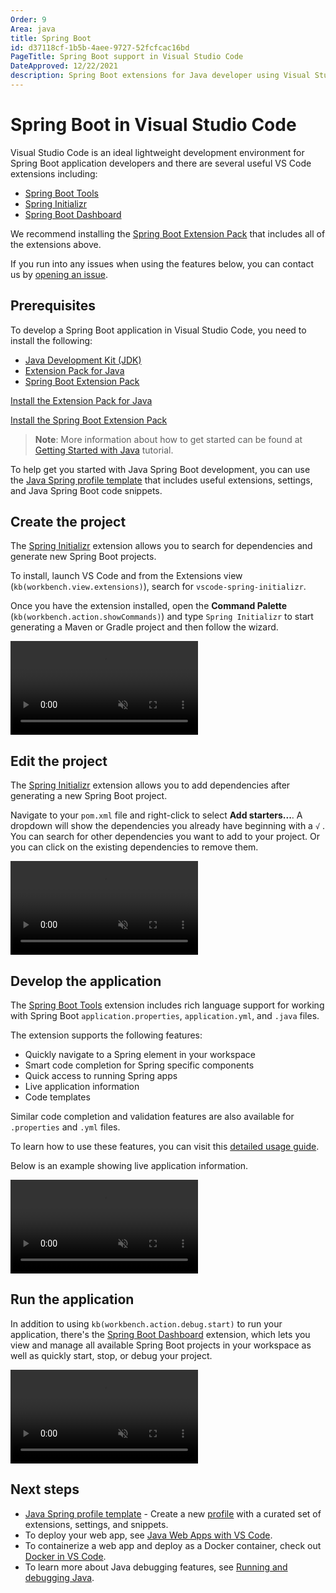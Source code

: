 ```yaml
---
Order: 9
Area: java
title: Spring Boot
id: d37118cf-1b5b-4aee-9727-52fcfcac16bd
PageTitle: Spring Boot support in Visual Studio Code
DateApproved: 12/22/2021
description: Spring Boot extensions for Java developer using Visual Studio Code editor.
---
```


# Spring Boot in Visual Studio Code

Visual Studio Code is an ideal lightweight development environment for Spring Boot application developers and there are several useful VS Code extensions including:

- [Spring Boot Tools](https://marketplace.visualstudio.com/items?itemName=vmware.vscode-spring-boot)
- [Spring Initializr](https://marketplace.visualstudio.com/items?itemName=vscjava.vscode-spring-initializr)
- [Spring Boot Dashboard](https://marketplace.visualstudio.com/items?itemName=vscjava.vscode-spring-boot-dashboard)

We recommend installing the [Spring Boot Extension Pack](https://marketplace.visualstudio.com/items?itemName=vmware.vscode-boot-dev-pack) that includes all of the extensions above.

If you run into any issues when using the features below, you can contact us by [opening an issue](https://github.com/microsoft/vscode-java-pack/issues).

## Prerequisites

To develop a Spring Boot application in Visual Studio Code, you need to install the following:

- [Java Development Kit (JDK)](https://www.microsoft.com/openjdk)
- [Extension Pack for Java](https://marketplace.visualstudio.com/items?itemName=vscjava.vscode-java-pack)
- [Spring Boot Extension Pack](https://marketplace.visualstudio.com/items?itemName=vmware.vscode-boot-dev-pack)

<a class="install-extension-btn" href="vscode:extension/vscjava.vscode-java-pack">Install the Extension Pack for Java</a>

<a class="install-extension-btn" href="vscode:extension/vmware.vscode-boot-dev-pack">Install the Spring Boot Extension Pack</a>

> **Note**: More information about how to get started can be found at [Getting Started with Java](/docs/java/java-tutorial.md) tutorial.

To help get you started with Java Spring Boot development, you can use the [Java Spring profile template](/docs/editor/profiles.md#java-spring-profile-template) that includes useful extensions, settings, and Java Spring Boot code snippets.

## Create the project

The [Spring Initializr](https://marketplace.visualstudio.com/items?itemName=vscjava.vscode-spring-initializr) extension allows you to search for dependencies and generate new Spring Boot projects.

To install, launch VS Code and from the Extensions view (`kb(workbench.view.extensions)`), search for `vscode-spring-initializr`.

Once you have the extension installed, open the **Command Palette** (`kb(workbench.action.showCommands)`) and type `Spring Initializr` to start generating a Maven or Gradle project and then follow the wizard.

<video autoplay loop muted playsinline controls video="Create the project">
  <source src="/docs/java/java-spring-boot/spring-initializr.mp4" type="video/mp4" />
</video>

## Edit the project

The [Spring Initializr](https://marketplace.visualstudio.com/items?itemName=vscjava.vscode-spring-initializr) extension allows you to add dependencies after generating a new Spring Boot project.

Navigate to your `pom.xml` file and right-click to select **Add starters...**. A dropdown will show the dependencies you already have beginning with a `√` . You can search for other dependencies you want to add to your project. Or you can click on the existing dependencies to remove them.

<video autoplay loop muted playsinline controls title="Edit the project">
  <source src="/docs/java/java-spring-boot/spring-initializr-add-starters.mp4" type="video/mp4" />
</video>

## Develop the application

The [Spring Boot Tools](https://marketplace.visualstudio.com/items?itemName=vmware.vscode-spring-boot) extension includes rich language support for working with Spring Boot `application.properties`, `application.yml`, and `.java` files.

The extension supports the following features:

- Quickly navigate to a Spring element in your workspace
- Smart code completion for Spring specific components
- Quick access to running Spring apps
- Live application information
- Code templates

Similar code completion and validation features are also available for `.properties` and `.yml` files.

To learn how to use these features, you can visit this [detailed usage guide](https://github.com/spring-projects/sts4/tree/main/vscode-extensions/vscode-spring-boot#usage).

Below is an example showing live application information.

<video autoplay loop muted playsinline controls title="Live application information and metrics">
  <source src="/docs/java/java-spring-boot/spring-live-info.mp4" type="video/mp4" />
</video>

## Run the application

In addition to using `kb(workbench.action.debug.start)` to run your application, there's the [Spring Boot Dashboard](https://marketplace.visualstudio.com/items?itemName=vscjava.vscode-spring-boot-dashboard) extension, which lets you view and manage all available Spring Boot projects in your workspace as well as quickly start, stop, or debug your project.

<video autoplay loop muted playsinline controls title="Run the Spring Boot application from Spring Boot dashboard">
  <source src="/docs/java/java-spring-boot/spring-dashboard.mp4" type="video/mp4" />
</video>

## Next steps

- [Java Spring profile template](/docs/editor/profiles.md#java-spring-profile-template) - Create a new [profile](/docs/editor/profiles) with a curated set of extensions, settings, and snippets.
- To deploy your web app, see [Java Web Apps with VS Code](/docs/java/java-webapp.md).
- To containerize a web app and deploy as a Docker container, check out [Docker in VS Code](/docs/containers/overview.md).
- To learn more about Java debugging features, see [Running and debugging Java](/docs/java/java-debugging.md).
